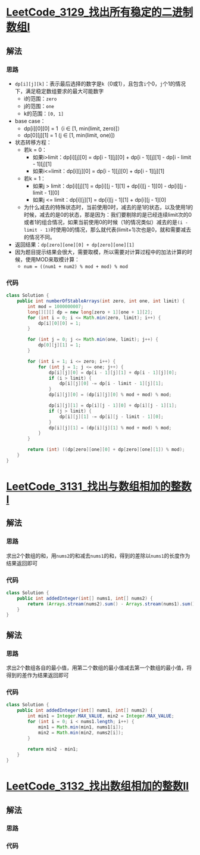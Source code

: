 # [LeetCode_3129_找出所有稳定的二进制数组I](https://leetcode.cn/problems/find-all-possible-stable-binary-arrays-i)
## 解法
### 思路
- `dp[i][j][k]`：表示最后选择的数字是`k`（0或1），且包含`i`个0，`j`个1的情况下，满足稳定数组要求的最大可能数字
  - i的范围：`zero`
  - j的范围：`one`
  - k的范围：`[0, 1]`
- base case：
  - dp[i][0][0] = 1（i ∈ [1, min(limit, zero)]）
  - dp[0][j][1] = 1 (j ∈ [1, min(limit, one)])
- 状态转移方程：
  - 若k = 0：
    - 如果i>limit：dp[i][j][0] = dp[i - 1][j][0] + dp[i - 1][j][1] - dp[i - limit - 1][j][1]
    - 如果i<=limit：dp[i][j][0] = dp[i - 1][j][0] + dp[i - 1][j][1]
  - 若k = 1：
    - 如果j > limit：dp[i][j][1] = dp[i][j - 1][1] + dp[i][j - 1][0] - dp[i][j - limit - 1][0]
    - 如果j <= limit：dp[i][j][1] = dp[i][j - 1][1] + dp[i][j - 1][0]
  - 为什么减去的特殊状态时，当前使用0时，减去的是1的状态，以及使用1的时候，减去的是0的状态，那是因为：我们要剔除的是已经连续limit次的0或者1的组合情况，如果当前使用0的时候（1的情况类似）减去的是`(i - limit - 1)`时使用0的情况，那么就代表(limit+1)次也是0，就和需要减去的情况不同。
- 返回结果：`dp[zero][one][0] + dp[zero][one][1]`
- 因为题目提示结果会很大，需要取模，所以需要对计算过程中的加法计算的时候，使用MOD来取模计算：
  - `num = ((num1 + num2) % mod + mod) % mod`
### 代码
```java
class Solution {
    public int numberOfStableArrays(int zero, int one, int limit) {
        int mod = 1000000007;
        long[][][] dp = new long[zero + 1][one + 1][2];
        for (int i = 0; i <= Math.min(zero, limit); i++) {
            dp[i][0][0] = 1;
        }

        for (int j = 0; j <= Math.min(one, limit); j++) {
            dp[0][j][1] = 1;
        }

        for (int i = 1; i <= zero; i++) {
            for (int j = 1; j <= one; j++) {
                dp[i][j][0] = dp[i - 1][j][1] + dp[i - 1][j][0];
                if (i > limit) {
                    dp[i][j][0] -= dp[i - limit - 1][j][1];
                }
                dp[i][j][0] = (dp[i][j][0] % mod + mod) % mod;

                dp[i][j][1] = dp[i][j - 1][0] + dp[i][j - 1][1];
                if (j > limit) {
                    dp[i][j][1] -= dp[i][j - limit - 1][0];
                }
                dp[i][j][1] = (dp[i][j][1] % mod + mod) % mod;
            }
        }

        return (int) ((dp[zero][one][0] + dp[zero][one][1]) % mod);
    }
}
```
# [LeetCode_3131_找出与数组相加的整数I](https://leetcode.cn/problems/find-the-integer-added-to-array-i)
## 解法
### 思路
求出2个数组的和，用`nums2`的和减去`nums1`的和，得到的差除以`nums1`的长度作为结果返回即可
### 代码
```java
class Solution {
    public int addedInteger(int[] nums1, int[] nums2) {
        return (Arrays.stream(nums2).sum() - Arrays.stream(nums1).sum()) / nums1.length;
    }
}
```
## 解法
### 思路
求出2个数组各自的最小值，用第二个数组的最小值减去第一个数组的最小值，将得到的差作为结果返回即可
### 代码
```java
class Solution {
    public int addedInteger(int[] nums1, int[] nums2) {
        int min1 = Integer.MAX_VALUE, min2 = Integer.MAX_VALUE;
        for (int i = 0; i < nums1.length; i++) {
            min1 = Math.min(min1, nums1[i]);
            min2 = Math.min(min2, nums2[i]);
        }
        
        return min2 - min1;
    }
}
```
# [LeetCode_3132_找出数组相加的整数II](https://leetcode.cn/problems/find-the-integer-added-to-array-ii)
## 解法
### 思路

### 代码
```java

```